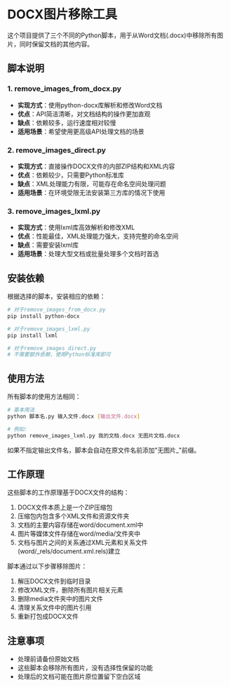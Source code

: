 # DOCX图片移除工具

这个项目提供了三个不同的Python脚本，用于从Word文档(.docx)中移除所有图片，同时保留文档的其他内容。

## 脚本说明

### 1. remove_images_from_docx.py

- **实现方式**：使用python-docx库解析和修改Word文档
- **优点**：API简洁清晰，对文档结构的操作更加直观
- **缺点**：依赖较多，运行速度相对较慢
- **适用场景**：希望使用更高级API处理文档的场景

### 2. remove_images_direct.py

- **实现方式**：直接操作DOCX文件的内部ZIP结构和XML内容
- **优点**：依赖较少，只需要Python标准库
- **缺点**：XML处理能力有限，可能存在命名空间处理问题
- **适用场景**：在环境受限无法安装第三方库的情况下使用

### 3. remove_images_lxml.py

- **实现方式**：使用lxml库高效解析和修改XML
- **优点**：性能最佳，XML处理能力强大，支持完整的命名空间
- **缺点**：需要安装lxml库
- **适用场景**：处理大型文档或批量处理多个文档时首选

## 安装依赖

根据选择的脚本，安装相应的依赖：

```bash
# 对于remove_images_from_docx.py
pip install python-docx

# 对于remove_images_lxml.py
pip install lxml

# 对于remove_images_direct.py
# 不需要额外依赖，使用Python标准库即可
```

## 使用方法

所有脚本的使用方法相同：

```bash
# 基本用法
python 脚本名.py 输入文件.docx [输出文件.docx]

# 例如:
python remove_images_lxml.py 我的文档.docx 无图片文档.docx
```

如果不指定输出文件名，脚本会自动在原文件名前添加"无图片_"前缀。

## 工作原理

这些脚本的工作原理基于DOCX文件的结构：

1. DOCX文件本质上是一个ZIP压缩包
2. 压缩包内包含多个XML文件和资源文件夹
3. 文档的主要内容存储在word/document.xml中
4. 图片等媒体文件存储在word/media/文件夹中
5. 文档与图片之间的关系通过XML元素和关系文件(word/_rels/document.xml.rels)建立

脚本通过以下步骤移除图片：

1. 解压DOCX文件到临时目录
2. 修改XML文件，删除所有图片相关元素
3. 删除media文件夹中的图片文件
4. 清理关系文件中的图片引用
5. 重新打包成DOCX文件

## 注意事项

- 处理前请备份原始文档
- 这些脚本会移除所有图片，没有选择性保留的功能
- 处理后的文档可能在图片原位置留下空白区域 
